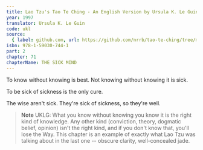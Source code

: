 ```yaml
---
title: Lao Tzu's Tao Te Ching - An English Version by Ursula K. Le Guin
year: 1997
translator: Ursula K. Le Guin
code: ukl
source:
  { label: github.com, url: https://github.com/nrrb/tao-te-ching/tree/master }
isbn: 978-1-59030-744-1
part: 2
chapter: 71
chapterName: THE SICK MIND
---
```


To know without knowing is best.
Not knowing without knowing it is sick.

To be sick of sickness
is the only cure.

The wise aren't sick.
They're sick of sickness,
so they're well.

> **Note** UKLG: What you know without knowing you know it is the right kind of knowledge. Any other kind (conviction, theory, dogmatic belief, opinion) isn't the right kind, and if you don't know that, you'll lose the Way. This chapter is an example of exactly what Lao Tzu was talking about in the last one -- obscure clarity, well-concealed jade.
